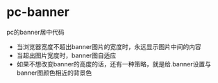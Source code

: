 # pc-banner
pc的banner居中代码

* 当浏览器宽度不超出banner图片的宽度时，永远显示图片中间的内容
* 当超出图片宽度时，banner图自适应
* 如果不想改变banner的高度的话，还有一种策略，就是给.banner设置与banner图颜色相近的背景色
